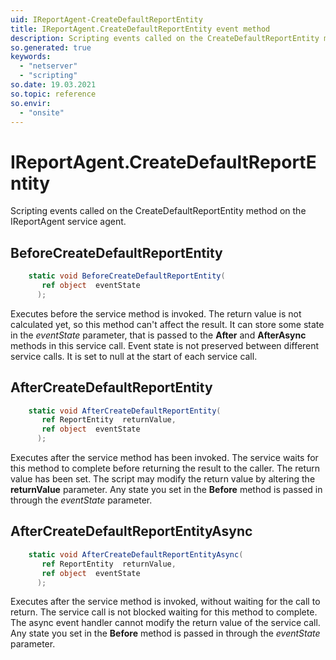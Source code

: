 ```yaml
---
uid: IReportAgent-CreateDefaultReportEntity
title: IReportAgent.CreateDefaultReportEntity event method
description: Scripting events called on the CreateDefaultReportEntity method on the IReportAgent service agent.
so.generated: true
keywords:
  - "netserver"
  - "scripting"
so.date: 19.03.2021
so.topic: reference
so.envir:
  - "onsite"
---
```

# IReportAgent.CreateDefaultReportEntity

Scripting events called on the <see cref='M:SuperOffice.CRM.Services.IReportAgent.CreateDefaultReportEntity'>CreateDefaultReportEntity</see> method on the <see cref='IReportAgent'>IReportAgent</see>  service agent.

## BeforeCreateDefaultReportEntity
```cs
    static void BeforeCreateDefaultReportEntity(
       ref object  eventState
      );
```
Executes before the service method is invoked.
The return value is not calculated yet, so this method can't affect the result.
It can store some state in the *eventState* parameter, that is passed to the **After** and **AfterAsync** methods in this service call.
Event state is not preserved between different service calls. It is set to null at the start of each service call.
## AfterCreateDefaultReportEntity
```cs
    static void AfterCreateDefaultReportEntity(
       ref ReportEntity  returnValue,
       ref object  eventState
      );
```
Executes after the service method has been invoked. The service waits for this method to complete before returning the result to the caller.
The return value has been set. The script may modify the return value by altering the **returnValue** parameter.
Any state you set in the **Before** method is passed in through the *eventState* parameter.
## AfterCreateDefaultReportEntityAsync
```cs
    static void AfterCreateDefaultReportEntityAsync(
       ref ReportEntity  returnValue,
       ref object  eventState
      );
```
Executes after the service method is invoked, without waiting for the call to return.
The service call is not blocked waiting for this method to complete.
The async event handler cannot modify the return value of the service call.
Any state you set in the **Before** method is passed in through the *eventState* parameter.


